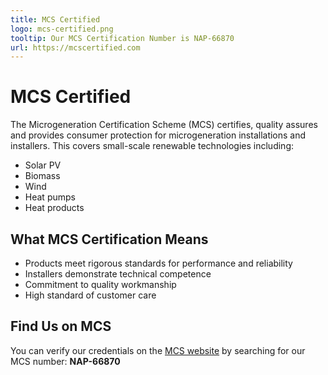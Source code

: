 ```yaml
---
title: MCS Certified
logo: mcs-certified.png
tooltip: Our MCS Certification Number is NAP-66870
url: https://mcscertified.com
---
```


# MCS Certified

The Microgeneration Certification Scheme (MCS) certifies, quality assures and provides consumer protection for microgeneration installations and installers. This covers small-scale renewable technologies including:

- Solar PV
- Biomass
- Wind
- Heat pumps
- Heat products

## What MCS Certification Means

- Products meet rigorous standards for performance and reliability
- Installers demonstrate technical competence
- Commitment to quality workmanship
- High standard of customer care

## Find Us on MCS

You can verify our credentials on the [MCS website](https://mcscertified.com/find-an-installer/) by searching for our MCS number: **NAP-66870**
